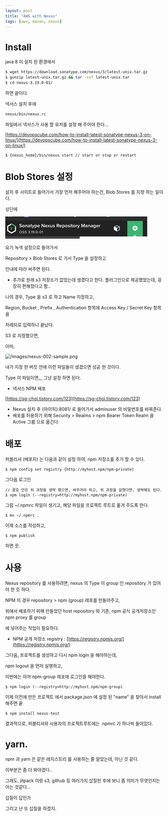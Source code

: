 ```yaml
---
layout: post
title: "AWS with Nexus"
tags: [aws, maven, nexus]
---
```


# Install

java 8 이 설치 된 환경에서

```bash
$ wget https://download.sonatype.com/nexus/3/latest-unix.tar.gz
$ gunzip latest-unix.tar.gz && tar -xvf latest-unix.tar
$ cd nexus-3.19.0-01/
```

하면 끝이다.

넥서스 설치 후에

```bash
nexus/bin/nexus.rc
```

파일에서 넥서스가 사용 할 유저를 설정 해 주어야 한다...

[https://devopscube.com/how-to-install-latest-sonatype-nexus-3-on-linux/](https://devopscube.com/how-to-install-latest-sonatype-nexus-3-on-linux/)

    $ {nexus_home}/bin/nexus start // start or stop or restart

# Blob Stores 설정

설치 후 사이트로 들어가서 가장 먼저 해주어야 하는건, Blob Stores 를 지정 하는 일이다.

상단에

![/images/aws-blob-store.png](/images/aws-blob-store.png)

요기 녹색 설정으로 들어가서

Repository > Blob Stores 로 가서 Type 을 설정하고

안내에 따라 써주면 된다.

- 추가로 원래 s3 저장소가 없었는데 생겼다고 한다. 플러그인으로 제공했었는데, 굉장히 편해졌다고 함..

나의 경우, Type 을 s3 로 하고 Name 지정하고,

Region, Bucket , Prefix , Authentication 항목에 Access Key / Secret Key 항목을

차례되로 입력하니 끝났다.

S3 로 지정했으면,

아마,

![/images/nexus-002-sample.png](nexus-002-sample.png)

내가 지정 한 버킷 안에 이런 파일들이 생겼으면 성공 한 것이다.

Type 이 파일이면,,, 그냥 설정 하면 된다.

- 넥서스 NPM 배포

[https://sg-choi.tistory.com/123](https://sg-choi.tistory.com/123)

- Nexus 설치 후 {아이피}:8081/ 로 들어가서 adminuser 의 비밀번호를 바꿔준다.
- 배포를 허용하기 위해 Security > Realms > npm Bearer Token Realm 을 Active 그룹 으로 옮긴다.

# 배포

퍼블리셔 (배포자) 는 다음과 같이 설정 하여, npm 저장소를 추가 할 수 있다.

    $ npm config set registry {http://myhost.npm/npm-private}

그다음 로그인

    // 괄호 안은 위 과정을 생략 했으면, 써주어야 하고, 위 과정을 걸쳤다면, 생략해도 된다.
    $ npm login (--registry=http://myhost.npm/npm-private)

그럼 ~/.npmrc 파일이 생기고, 해당 파일을 프로젝트 루트로 옮겨 주도록 한다.

    $ mv ~/.npmrc .

이제 소스를 작성하고,

    $ npm publish

하면 끗.

# 사용

Nexus repository 를 사용하려면, nexus 의 Type 이 group 인 repository 가 있어야 한 듯 하다.

NPM 의 경우 repository > npm (group) 레포를 만들어주고,

위에서 배포하기 위해 만들었던 host repository 와 기존, npm 공식 공개저장소인 npm proxy 를 group

에 넣어주는 작업이 필요하다.

- NPM 공개 저장소 registry : [https://registry.npmjs.org/](https://registry.npmjs.org/)

그다음, 프로젝트를 생성하고 다시 npm login 을 해야하는데,

npm logout 을 먼저 실행하고,

이번에는 아까 npm-group 레포에 로그인을 해야한다.

    $ npm login (--registry=http://myhost.npm/npm-group)

이제 이전에 만든 프로젝트 에서 package.json 에 설정 된 "name" 을 찾아서 install 해주면 끝

    $ npm install nexus-test

결과적으로, 퍼블리셔와 사용자의 프로젝트루트에는 .npmrc 가 하나씩 들어있다.

# yarn.

npm 과 yarn 은 같은 레지스트리 를 사용하는 줄 알았는데, 아닌 것 같다.

이부분은 좀 더 봐야겠다..

그래도, jitpack 이랑 s3, github 등 여러가지 삽질한 후에 보니 좀 의미가 무엇인지는 아는 것같다...

삽질이 답인가

그리고 난 또 삽질을 하겠지.
